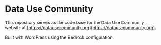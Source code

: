 # Data Use Community

This repository serves as the code base for the Data Use Community website at [https://datausecommunity.org](https://datausecommunity.org).

Built with WordPress using the Bedrock configuration.
